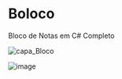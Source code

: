 # Boloco
Bloco de Notas em C# Completo

![capa_Bloco](https://github.com/user-attachments/assets/6c8c1e03-ca11-46ab-bed1-d57ced274b32)

![image](https://github.com/user-attachments/assets/1e7bfdea-4b42-4fe3-b0f9-f59ee91bb6d8)
